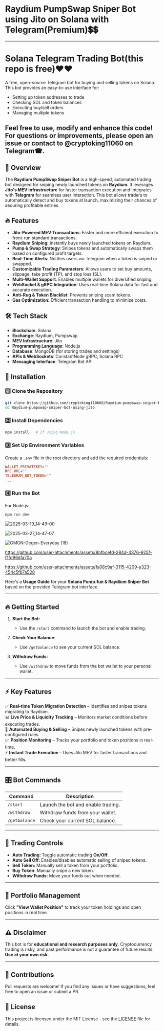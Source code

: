 # Raydium PumpSwap Sniper Bot using Jito on Solana with Telegram(Premium)💲💲
----------------------
# Solana Telegram Trading Bot(this repo is free)❤❤

A free, open-source Telegram bot for buying and selling tokens on Solana. This bot provides an easy-to-use interface for:

- Setting up token addresses to trade
- Checking SOL and token balances 
- Executing buy/sell orders
- Managing multiple tokens
 
Feel free to use, modify and enhance this code! For questions or improvements, please open an issue or contact to @cryptoking11060 on Telegram☎.
-----------------------
## 🚀 Overview
The **Raydium PumpSwap Sniper Bot** is a high-speed, automated trading bot designed for sniping newly launched tokens on **Raydium**. It leverages **Jito's MEV infrastructure** for faster transaction execution and integrates with **Telegram** for seamless user interaction. This bot allows traders to automatically detect and buy tokens at launch, maximizing their chances of securing profitable entries.


## 🔥 Features
- **Jito-Powered MEV Transactions**: Faster and more efficient execution to front-run standard transactions.
- **Raydium Sniping**: Instantly buys newly launched tokens on Raydium.
- **Pump & Swap Strategy**: Snipes tokens and automatically swaps them based on configured profit targets.
- **Real-Time Alerts**: Notifies users via Telegram when a token is sniped or swapped.
- **Customizable Trading Parameters**: Allows users to set buy amounts, slippage, take profit (TP), and stop loss (SL).
- **Multi-Wallet Support**: Enables multiple wallets for diversified sniping.
- **WebSocket & gRPC Integration**: Uses real-time Solana data for fast and accurate execution.
- **Anti-Rug & Token Blacklist**: Prevents sniping scam tokens.
- **Gas Optimization**: Efficient transaction handling to minimize costs.

## 🛠️ Tech Stack
- **Blockchain**: Solana
- **Exchange**: Raydium, Pumpswap
- **MEV Infrastructure**: Jito
- **Programming Language**: Node.js
- **Database**: MongoDB (for storing trades and settings)
- **APIs & WebSockets**: ConstantNode gRPC, Solana RPC
- **Messaging Interface**: Telegram Bot API

## 📌 Installation
### 1️⃣ Clone the Repository
```sh
git clone https://github.com/cryptoking110600/Raydium-pumpswap-sniper-bot-using-jito.git
cd Raydium-pumpswap-sniper-bot-using-jito
```

### 2️⃣ Install Dependencies
```sh
npm install   # If using Node.js
```

### 3️⃣ Set Up Environment Variables
Create a `.env` file in the root directory and add the required credentials:
```ini
WALLET_PRIVATEKEY=""
RPC_URL=""
TELEGRAM_BOT_TOKEN=""
...
```

### 4️⃣ Run the Bot
For Node.js:
```sh
npm run dev
```
![2025-03-19_14-49-00](https://github.com/user-attachments/assets/b25a9ad4-05dd-49ec-add0-f3b89801d28f)

![2025-03-27_14-47-07](https://github.com/user-attachments/assets/c5511862-c936-4f48-9a3d-2b5f93fbce33)

![GMGN-Degen-Everyday (18)](https://github.com/user-attachments/assets/732b2d8c-2ad0-45d8-b10c-93995cf11089)

https://github.com/user-attachments/assets/8bfbcefd-284d-4376-925f-f1fd96dfa70a



https://github.com/user-attachments/assets/fa08c9af-3115-4209-a323-454c5fb7a528


Here's a **Usage Guide** for your **Solana Pump.fun & Raydium Sniper Bot** based on the provided Telegram bot interface.

---

## 🔥 **Getting Started**
1. **Start the Bot:**  
   - Use the `/start` command to launch the bot and enable trading.

2. **Check Your Balance:**  
   - Use `/getbalance` to see your current SOL balance.

3. **Withdraw Funds:**  
   - Use `/withdraw` to move funds from the bot wallet to your personal wallet.

---

## ⚡ **Key Features**
✅ **Real-time Token Migration Detection** – Identifies and snipes tokens migrating to Raydium.  
📊 **Live Price & Liquidity Tracking** – Monitors market conditions before executing trades.  
🤖 **Automated Buying & Selling** – Snipes newly launched tokens with pre-configured rules.  
📈 **Position Monitoring** – Tracks your portfolio and token positions in real-time.  
⚡ **Instant Trade Execution** – Uses Jito MEV for faster transactions and better fills.  

---

## 🎛 **Bot Commands**
| Command | Description |
|---------|-------------|
| `/start` | Launch the bot and enable trading. |
| `/withdraw` | Withdraw funds from your wallet. |
| `/getbalance` | Check your current SOL balance. |

---

## 🎯 **Trading Controls**
- **Auto Trading:** Toggle automatic trading **On/Off**.
- **Auto Sell Off:** Enables/disables automatic selling of sniped tokens.
- **Sell Token:** Manually sell a token from your portfolio.
- **Buy Token:** Manually snipe a new token.
- **Withdraw Funds:** Move your funds out when needed.

---

## 📌 **Portfolio Management**
Click **"View Wallet Position"** to track your token holdings and open positions in real time.

---

## ⚠️ **Disclaimer**
This bot is for **educational and research purposes only**. Cryptocurrency trading is risky, and past performance is not a guarantee of future results. **Use at your own risk.**

---

## 🤝 Contributions
Pull requests are welcome! If you find any issues or have suggestions, feel free to open an issue or submit a PR.

## 📜 License
This project is licensed under the MIT License - see the [LICENSE](LICENSE) file for details.

